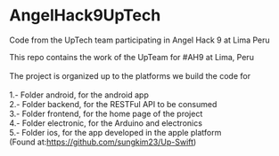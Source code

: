 # AngelHack9UpTech
Code from the UpTech team participating in Angel Hack 9 at Lima Peru

This repo contains the work of the UpTeam for #AH9 at Lima, Peru <br/>
<br/>
The project is organized up to the platforms we build the code for <br/>
<br/>
1.- Folder android, for the android app <br/>
2.- Folder backend, for the RESTFul API to be consumed <br/>
3.- Folder frontend, for the home page of the project <br/>
4.- Folder electronic, for the Arduino and electronics <br/>
5.- Folder ios, for the app developed in the apple platform <br/> (Found at:https://github.com/sungkim23/Up-Swift)
